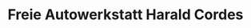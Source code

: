 ---
title: "Freie Autowerkstatt Harald Cordes"
url: /ludwigslust/freie-autowerkstatt-harald-cordes/
shop: Autowerkstatt
---